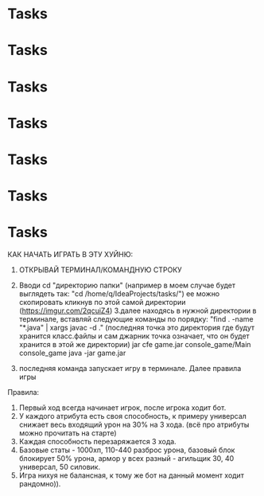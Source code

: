 # Tasks
# Tasks
# Tasks
# Tasks
# Tasks
# Tasks
# Tasks


КАК НАЧАТЬ ИГРАТЬ В ЭТУ ХУЙНЮ:
1. ОТКРЫВАЙ ТЕРМИНАЛ/КОМАНДНУЮ СТРОКУ
2. Вводи cd "директорию папки" (например в моем случае будет выглядеть так:
"cd /home/q/IdeaProjects/tasks/")
ее можно скопировать кликнув по этой самой директории
(https://imgur.com/2qcuiZ4)
3.далее находясь в нужной директории в терминале, вставляй следующие команды 
по порядку:
"find . -name "*.java" | xargs javac -d ." (последняя 
точка это директория где будут хранится класс.файлы и сам джарник
точка означает, что он будет хранится в этой же директории)
jar cfe game.jar console_game/Main console_game
java -jar game.jar

4. последняя команда запускает игру в терминале. Далее правила игры


Правила:
1. Первый ход всегда начинает игрок, после игрока ходит бот.
2. У каждого атрибута есть своя способность, к примеру универсал снижает весь
входящий урон на 30% на 3 хода. (всё про атрибуты можно прочитать на старте)
3. Каждая способность перезаряжается 3 хода.
4. Базовые статы - 1000хп, 110-440 разброс урона, 
базовый блок блокирует 50% урона, армор у всех разный - 
агильщик 30, 40 универсал, 50 силовик.
5. Игра нихуя не балансная, к тому же бот на данный момент ходит рандомно)).




